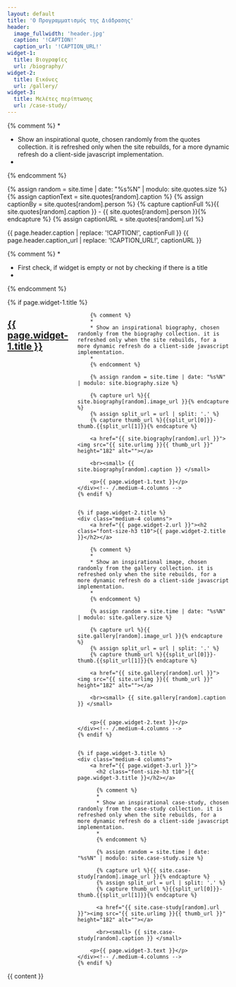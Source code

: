 ```yaml
---
layout: default
title: 'Ο Προγραμματισμός της Διάδρασης'
header:
  image_fullwidth: 'header.jpg'
  caption: '!CAPTION!'
  caption_url: '!CAPTION_URL!'
widget-1:
  title: Βιογραφίες
  url: /biography/
widget-2:
  title: Εικόνες
  url: /gallery/
widget-3:
  title: Μελέτες περίπτωσης
  url: /case-study/
---
```



{% comment %}
*
* Show an inspirational quote, chosen randomly from the quotes collection. it is refreshed only when the site rebuilds, for a more dynamic refresh do a client-side javascript implementation.
*
{% endcomment %}

{% assign random = site.time | date: "%s%N" | modulo: site.quotes.size %}
{% assign captionText = site.quotes[random].caption %}
{% assign captionBy = site.quotes[random].person %}
{% capture captionFull %}{{ site.quotes[random].caption }} - {{ site.quotes[random].person }}{% endcapture %}
{% assign captionURL = site.quotes[random].url %}

{{ page.header.caption | replace: '!CAPTION!', captionFull }}
{{ page.header.caption_url | replace: '!CAPTION_URL!', captionURL }}


{% comment %}
*
* First check, if widget is empty or not by checking if there is a title
*
{% endcomment %}
<div class="row t60">
    {% if page.widget-1.title %}
    <div class="medium-4 columns">
        <a href="{{ page.widget-1.url }}"><h2 class="font-size-h3 t10">{{ page.widget-1.title }}</h2></a>

        {% comment %}
        *
        * Show an inspirational biography, chosen randomly from the biography collection. it is refreshed only when the site rebuilds, for a more dynamic refresh do a client-side javascript implementation.
        *
        {% endcomment %}

        {% assign random = site.time | date: "%s%N" | modulo: site.biography.size %}

        {% capture url %}{{ site.biography[random].image_url }}{% endcapture %}
        {% assign split_url = url | split: '.' %}
        {% capture thumb_url %}{{split_url[0]}}-thumb.{{split_url[1]}}{% endcapture %}

        <a href="{{ site.biography[random].url }}"><img src="{{ site.urlimg }}{{ thumb_url }}" height="182" alt=""></a>

        <br><small> {{ site.biography[random].caption }} </small>

        <p>{{ page.widget-1.text }}</p>
    </div><!-- /.medium-4.columns -->
    {% endif %}


    {% if page.widget-2.title %}
    <div class="medium-4 columns">
        <a href="{{ page.widget-2.url }}"><h2 class="font-size-h3 t10">{{ page.widget-2.title }}</h2></a>

        {% comment %}
        *
        * Show an inspirational image, chosen randomly from the gallery collection. it is refreshed only when the site rebuilds, for a more dynamic refresh do a client-side javascript implementation.
        *
        {% endcomment %}

        {% assign random = site.time | date: "%s%N" | modulo: site.gallery.size %}

        {% capture url %}{{ site.gallery[random].image_url }}{% endcapture %}
        {% assign split_url = url | split: '.' %}
        {% capture thumb_url %}{{split_url[0]}}-thumb.{{split_url[1]}}{% endcapture %}

        <a href="{{ site.gallery[random].url }}"><img src="{{ site.urlimg }}{{ thumb_url }}" height="182" alt=""></a>

        <br><small> {{ site.gallery[random].caption }} </small>


        <p>{{ page.widget-2.text }}</p>
    </div><!-- /.medium-4.columns -->
    {% endif %}


    {% if page.widget-3.title %}
    <div class="medium-4 columns">
        <a href="{{ page.widget-3.url }}">
          <h2 class="font-size-h3 t10">{{ page.widget-3.title }}</h2></a>

          {% comment %}
          *
          * Show an inspirational case-study, chosen randomly from the case-study collection. it is refreshed only when the site rebuilds, for a more dynamic refresh do a client-side javascript implementation.
          *
          {% endcomment %}

          {% assign random = site.time | date: "%s%N" | modulo: site.case-study.size %}

          {% capture url %}{{ site.case-study[random].image_url }}{% endcapture %}
          {% assign split_url = url | split: '.' %}
          {% capture thumb_url %}{{split_url[0]}}-thumb.{{split_url[1]}}{% endcapture %}

          <a href="{{ site.case-study[random].url }}"><img src="{{ site.urlimg }}{{ thumb_url }}" height="182" alt=""></a>

          <br><small> {{ site.case-study[random].caption }} </small>

        <p>{{ page.widget-3.text }}</p>
    </div><!-- /.medium-4.columns -->
    {% endif %}
</div><!-- /.row -->

<div class="row">
    {{ content }}
</div><!-- /.row -->
